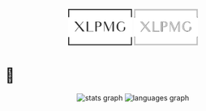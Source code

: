 <p align="center">
  <img src="https://github.com/xLPMG/xLPMG/raw/main/logo-light.png#gh-light-mode-only" width="25%">
  <img src="https://github.com/xLPMG/xLPMG/raw/main/logo-dark.png#gh-dark-mode-only" width="25%">
</p>

<h1 align="left">👋</h1>
<div align="center">
  <img src="https://github-readme-stats-sigma-five.vercel.app/api?hide_title=false&hide_rank=true&show_icons=true&include_all_commits=true&count_private=true&disable_animations=false&theme=onedark&locale=en&hide_border=false&username=xLPMG" height="150" alt="stats graph"  />
  <img src="https://github-readme-stats-sigma-five.vercel.app/api/top-langs?locale=en&hide_title=false&layout=compact&card_width=320&langs_count=5&theme=onedark&hide_border=false&username=xLPMG&hide=jupyter%20notebook,css" height="150" alt="languages graph"  />
</div>
